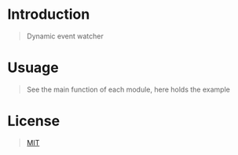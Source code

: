 Introduction
============

>	Dynamic event watcher


Usuage
======
>	See the main function of each module, here holds the example


License
=======
> [MIT](https://raw.githubusercontent.com/Zuckonit/devent/master/LICENSE)
